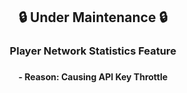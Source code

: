<h2 align="center">🔒 Under Maintenance 🔒</h1>

<h3 align="center">Player Network Statistics Feature<h3>
<h4 align="center">- Reason: Causing API Key Throttle</h4>
